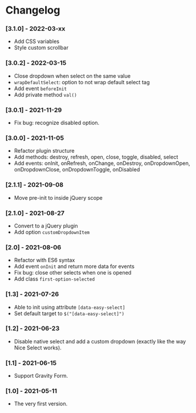 # Changelog

### [3.1.0] - 2022-03-xx

- Add CSS variables
- Style custom scrollbar

### [3.0.2] - 2022-03-15

- Close dropdown when select on the same value
- `wrapDefaultSelect`: option to not wrap default select tag
- Add event `beforeInit`
- Add private method `val()`

### [3.0.1] - 2021-11-29

- Fix bug: recognize disabled option.

### [3.0.0] - 2021-11-05

- Refactor plugin structure
- Add methods: destroy, refresh, open, close, toggle, disabled, select
- Add events: onInit, onRefresh, onChange, onDestroy, onDropdownOpen, onDropdownClose, onDropdownToggle, onDisabled

### [2.1.1] - 2021-09-08

- Move pre-init to inside jQuery scope

### [2.1.0] - 2021-08-27

- Convert to a jQuery plugin
- Add option `customDropdownItem`

### [2.0] - 2021-08-06

- Refactor with ES6 syntax
- Add event `onInit` and return more data for events
- Fix bug: close other selects when one is opened
- Add class `first-option-selected`

### [1.3] - 2021-07-26

- Able to init using attribute `[data-easy-select]`
- Set default target to `$("[data-easy-select]")`

### [1.2] - 2021-06-23

- Disable native select and add a custom dropdown (exactly like the way Nice Select works).

### [1.1] - 2021-06-15

- Support Gravity Form.

### [1.0] - 2021-05-11

- The very first version.